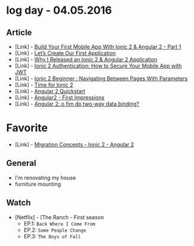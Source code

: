 # log day - 04.05.2016

## Article 

- \[Link\] - [Build Your First Mobile App With Ionic 2 & Angular 2 - Part 1](http://gonehybrid.com/build-your-first-mobile-app-with-ionic-2-angular-2/)
- \[Link\] - [Let’s Create Our First Application](http://www.gajotres.net/ionic-2-tutorial-lets-create-our-first-application/)
- \[Link\] - [Why I Released an Ionic 2 & Angular 2 Application](http://www.joshmorony.com/why-i-released-an-ionic-2-angular-2-application/)
- \[Link\] - [Ionic 2 Authentication: How to Secure Your Mobile App with JWT](https://auth0.com/blog/2016/02/18/ionic-2-authentication-how-to-secure-your-mobile-app-with-jwt/)
- \[Link\] - [Ionic 2 Beginner : Navigating Between Pages With Parameters](http://pointdeveloper.com/ionic-2-beginner-navigating-between-pages/)
- \[Link\] - [Time for Ionic 2](http://www.raymondcamden.com/2016/02/11/time-for-ionic-2/)
- \[Link\] - [Angular 2 Quickstart](http://nomadev.com.br/angular-2-quickstart/)
- \[Link\] - [Angular2 - First Impressions](http://blog.mgechev.com/2015/04/06/angular2-first-impressions/)
- \[Link\] - [Angular 2: o fim do two-way data binding?](http://blog.caelum.com.br/angular-2-o-fim-do-two-way-data-binding/)


# Favorite

- \[Link\] - [Migration Concepts - Ionic 2 - Angular 2](http://ionicframework.com/docs/v2/getting-started/migration/)


## General

- I'm renovating my house
 - furniture mounting


## Watch

- \[Netflix\] - [The Ranch - First season
  - EP.1: `Back Where I Come From`
  - EP.2: `Some People Change`
  - EP.3: `The Boys of Fall`

